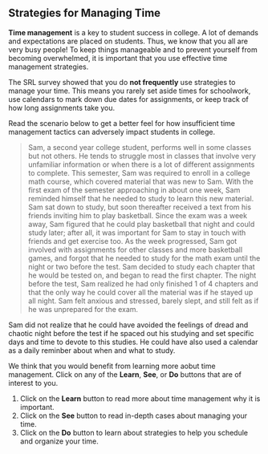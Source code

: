 ## Strategies for Managing Time

**Time management** is a key to student success in college. A lot of demands and expectations are placed on students. Thus, we know that you all are very busy people! To keep things manageable and to prevent yourself from becoming overwhelmed, it is important that you use effective time management strategies.  

The SRL survey showed that you do **not frequently** use strategies to manage your time. This means you rarely set aside times for schoolwork, use calendars to mark down due dates for assignments, or keep track of how long assignments take you.

Read the scenario below to get a better feel for how insufficient time management tactics can adversely impact students in college.

> Sam, a second year college student, performs well in some classes but not others. He tends to struggle most in classes that involve very unfamiliar information or when there is a lot of different assignments to complete. This semester, Sam was required to enroll in a college math course, which covered material that was new to Sam. With the first exam of the semester approaching in about one week, Sam reminded himself that he needed to study to learn this new material. Sam sat down to study, but soon thereafter received a text from his friends inviting him to play basketball. Since the exam was a week away, Sam figured that he could play basketball that night and could study later; after all, it was important for Sam to stay in touch with friends and get exercise too. As the week progressed, Sam got involved with assignments for other classes and more basketball games, and forgot that he needed to study for the math exam until the night or two before the test. Sam decided to study each chapter that he would be tested on, and began to read the first chapter. The night before the test, Sam realized he had only finished 1 of 4 chapters and that the only way he could cover all the material was if he stayed up all night. Sam felt anxious and stressed, barely slept, and still felt as if he was unprepared for the exam.

Sam did not realize that he could have avoided the feelings of dread and chaotic night before the test if he spaced out his studying and set specific days and time to devote to this studies. He could have also used a calendar as a daily reminber about when and what to study.   

We think that you would benefit from learning more aobut time management. Click on any of the **Learn**, **See**, or **Do** buttons that are of interest to you. 

1. Click on the **Learn** button to read more about time management why it is important.
2. Click on the **See** button to read in-depth cases about managing your time. 
3. Click on the **Do** button to learn about strategies to help you schedule and organize your time.
